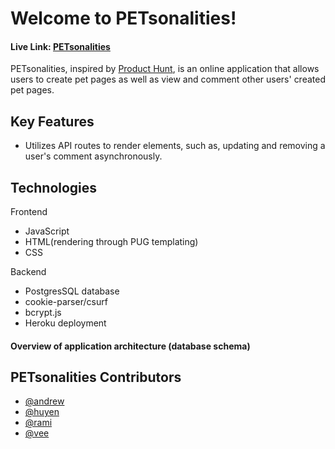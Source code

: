 # Welcome to PETsonalities!

#### Live Link: [PETsonalities](https://petsonalities.herokuapp.com/)

PETsonalities, inspired by [Product Hunt](https://www.producthunt.com/), is an online application that allows users to create pet pages as well as view and comment other users' created pet pages.

## Key Features
* Utilizes API routes to render elements, such as, updating and removing a user's comment asynchronously. 

## Technologies
Frontend
* JavaScript
* HTML(rendering through PUG templating)
* CSS

Backend
* PostgresSQL database
* cookie-parser/csurf
* bcrypt.js
* Heroku deployment


#### Overview of application architecture (database schema)

## PETsonalities Contributors
* [@andrew](https://github.com/bandrewi)
* [@huyen](https://github.com/huyennguuyen)
* [@rami](https://github.com/rammartinez00)
* [@vee](https://github.com/vee-alianza)
